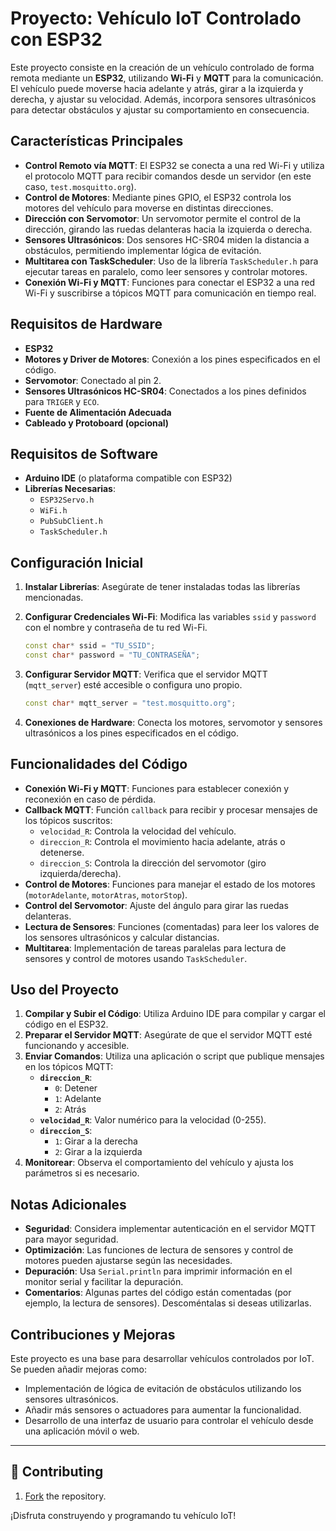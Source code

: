 # Proyecto: Vehículo IoT Controlado con ESP32

Este proyecto consiste en la creación de un vehículo controlado de forma remota mediante un **ESP32**, utilizando **Wi-Fi** y **MQTT** para la comunicación. El vehículo puede moverse hacia adelante y atrás, girar a la izquierda y derecha, y ajustar su velocidad. Además, incorpora sensores ultrasónicos para detectar obstáculos y ajustar su comportamiento en consecuencia.

## Características Principales

- **Control Remoto vía MQTT**: El ESP32 se conecta a una red Wi-Fi y utiliza el protocolo MQTT para recibir comandos desde un servidor (en este caso, `test.mosquitto.org`).
- **Control de Motores**: Mediante pines GPIO, el ESP32 controla los motores del vehículo para moverse en distintas direcciones.
- **Dirección con Servomotor**: Un servomotor permite el control de la dirección, girando las ruedas delanteras hacia la izquierda o derecha.
- **Sensores Ultrasónicos**: Dos sensores HC-SR04 miden la distancia a obstáculos, permitiendo implementar lógica de evitación.
- **Multitarea con TaskScheduler**: Uso de la librería `TaskScheduler.h` para ejecutar tareas en paralelo, como leer sensores y controlar motores.
- **Conexión Wi-Fi y MQTT**: Funciones para conectar el ESP32 a una red Wi-Fi y suscribirse a tópicos MQTT para comunicación en tiempo real.

## Requisitos de Hardware

- **ESP32**
- **Motores y Driver de Motores**: Conexión a los pines especificados en el código.
- **Servomotor**: Conectado al pin 2.
- **Sensores Ultrasónicos HC-SR04**: Conectados a los pines definidos para `TRIGER` y `ECO`.
- **Fuente de Alimentación Adecuada**
- **Cableado y Protoboard (opcional)**

## Requisitos de Software

- **Arduino IDE** (o plataforma compatible con ESP32)
- **Librerías Necesarias**:
  - `ESP32Servo.h`
  - `WiFi.h`
  - `PubSubClient.h`
  - `TaskScheduler.h`

## Configuración Inicial

1. **Instalar Librerías**: Asegúrate de tener instaladas todas las librerías mencionadas.
2. **Configurar Credenciales Wi-Fi**: Modifica las variables `ssid` y `password` con el nombre y contraseña de tu red Wi-Fi.

   ```cpp
   const char* ssid = "TU_SSID";
   const char* password = "TU_CONTRASEÑA";
   ```

3. **Configurar Servidor MQTT**: Verifica que el servidor MQTT (`mqtt_server`) esté accesible o configura uno propio.

   ```cpp
   const char* mqtt_server = "test.mosquitto.org";
   ```

4. **Conexiones de Hardware**: Conecta los motores, servomotor y sensores ultrasónicos a los pines especificados en el código.

## Funcionalidades del Código

- **Conexión Wi-Fi y MQTT**: Funciones para establecer conexión y reconexión en caso de pérdida.
- **Callback MQTT**: Función `callback` para recibir y procesar mensajes de los tópicos suscritos:
  - `velocidad_R`: Controla la velocidad del vehículo.
  - `direccion_R`: Controla el movimiento hacia adelante, atrás o detenerse.
  - `direccion_S`: Controla la dirección del servomotor (giro izquierda/derecha).
- **Control de Motores**: Funciones para manejar el estado de los motores (`motorAdelante`, `motorAtras`, `motorStop`).
- **Control del Servomotor**: Ajuste del ángulo para girar las ruedas delanteras.
- **Lectura de Sensores**: Funciones (comentadas) para leer los valores de los sensores ultrasónicos y calcular distancias.
- **Multitarea**: Implementación de tareas paralelas para lectura de sensores y control de motores usando `TaskScheduler`.

## Uso del Proyecto

1. **Compilar y Subir el Código**: Utiliza Arduino IDE para compilar y cargar el código en el ESP32.
2. **Preparar el Servidor MQTT**: Asegúrate de que el servidor MQTT esté funcionando y accesible.
3. **Enviar Comandos**: Utiliza una aplicación o script que publique mensajes en los tópicos MQTT:
   - **`direccion_R`**:
     - `0`: Detener
     - `1`: Adelante
     - `2`: Atrás
   - **`velocidad_R`**: Valor numérico para la velocidad (0-255).
   - **`direccion_S`**:
     - `1`: Girar a la derecha
     - `2`: Girar a la izquierda
4. **Monitorear**: Observa el comportamiento del vehículo y ajusta los parámetros si es necesario.

## Notas Adicionales

- **Seguridad**: Considera implementar autenticación en el servidor MQTT para mayor seguridad.
- **Optimización**: Las funciones de lectura de sensores y control de motores pueden ajustarse según las necesidades.
- **Depuración**: Usa `Serial.println` para imprimir información en el monitor serial y facilitar la depuración.
- **Comentarios**: Algunas partes del código están comentadas (por ejemplo, la lectura de sensores). Descoméntalas si deseas utilizarlas.

## Contribuciones y Mejoras

Este proyecto es una base para desarrollar vehículos controlados por IoT. Se pueden añadir mejoras como:

- Implementación de lógica de evitación de obstáculos utilizando los sensores ultrasónicos.
- Añadir más sensores o actuadores para aumentar la funcionalidad.
- Desarrollo de una interfaz de usuario para controlar el vehículo desde una aplicación móvil o web.

---


## 🚀 Contributing

1. [Fork](https://github.com/aarturodev/Car-IoT/fork) the repository.
   

¡Disfruta construyendo y programando tu vehículo IoT!
